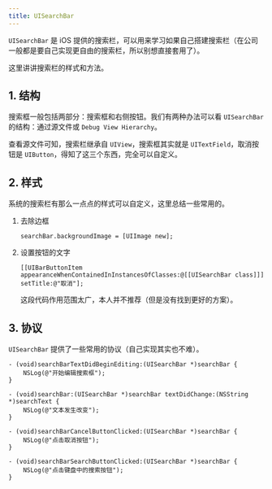 ```yaml
---
title: UISearchBar
---
```


`UISearchBar` 是 iOS 提供的搜索栏，可以用来学习如果自己搭建搜索栏（在公司一般都是要自己实现更自由的搜索栏，所以别想直接套用了）。

这里讲讲搜索栏的样式和方法。

## 1. 结构

搜索框一般包括两部分：搜索框和右侧按钮。我们有两种办法可以看 `UISearchBar` 的结构：通过源文件或 `Debug View Hierarchy`。

查看源文件可知，搜索栏继承自 `UIView`，搜索框其实就是 `UITextField`，取消按钮是 `UIButton`，得知了这三个东西，完全可以自定义。

## 2. 样式

系统的搜索栏有那么一点点的样式可以自定义，这里总结一些常用的。

1. 去除边框

   ```objc
   searchBar.backgroundImage = [UIImage new];
   ```

2. 设置按钮的文字

   ```objc
   [[UIBarButtonItem appearanceWhenContainedInInstancesOfClasses:@[[UISearchBar class]]] setTitle:@"取消"];
   ```

   这段代码作用范围太广，本人并不推荐（但是没有找到更好的方案）。

## 3. 协议

`UISearchBar` 提供了一些常用的协议（自己实现其实也不难）。

```objc
- (void)searchBarTextDidBeginEditing:(UISearchBar *)searchBar {
    NSLog(@"开始编辑搜索框");
}

- (void)searchBar:(UISearchBar *)searchBar textDidChange:(NSString *)searchText {
    NSLog(@"文本发生改变");
}

- (void)searchBarCancelButtonClicked:(UISearchBar *)searchBar {
    NSLog(@"点击取消按钮");
}

- (void)searchBarSearchButtonClicked:(UISearchBar *)searchBar {
    NSLog(@"点击键盘中的搜索按钮");
}
```



